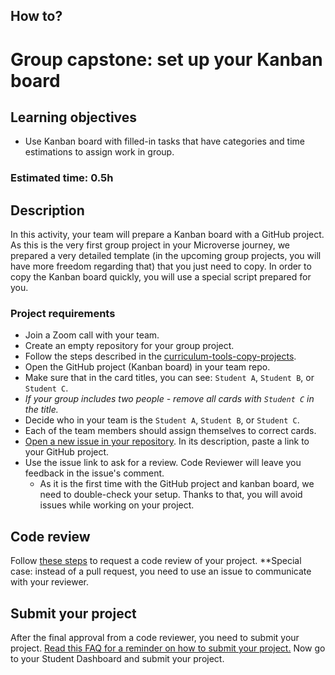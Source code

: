 ## How to?


# Group capstone: set up your Kanban board

## Learning objectives
- Use Kanban board with filled-in tasks that have categories and time estimations to assign work in group.

### Estimated time: 0.5h

## Description

In this activity, your team will prepare a Kanban board with a GitHub project. As this is the very first group project in your Microverse journey, we prepared a very detailed template (in the upcoming group projects, you will have more freedom regarding that) that you just need to copy.
In order to copy the Kanban board quickly, you will use a special script prepared for you. 


### Project requirements

- Join a Zoom call with your team.
- Create an empty repository for your group project.
- Follow the steps described in the [curriculum-tools-copy-projects](https://github.com/microverseinc/curriculum-tools-copy-projects).
- Open the GitHub project (Kanban board) in your team repo.
- Make sure that in the card titles, you can see: `Student A`, `Student B`, or `Student C`.
- _If your group includes two people - remove all cards with `Student C` in the title._
- Decide who in your team is the `Student A`, `Student B`, or `Student C`.
- Each of the team members should assign themselves to correct cards.
- [Open a new issue in your repository](https://docs.github.com/en/issues/tracking-your-work-with-issues/creating-an-issue). In its description, paste a link to your GitHub project.
- Use the issue link to ask for a review. Code Reviewer will leave you feedback in the issue's comment.
    - As it is the first time with the GitHub project and kanban board, we need to double-check your setup. Thanks to that, you will avoid issues while working on your project.


## Code review

Follow [these steps](https://github.com/microverseinc/curriculum-transversal-skills/blob/main/code-review/articles/how_to_ask_for_a_code_review.md) to request a code review of your project.
**Special case: instead of a pull request, you need to use an issue to communicate with your reviewer.

## Submit your project

After the final approval from a code reviewer, you need to submit your project.
[Read this FAQ for a reminder on how to submit your project.](https://microverse.zendesk.com/hc/en-us/articles/360061344234)
Now go to your Student Dashboard and submit your project.

